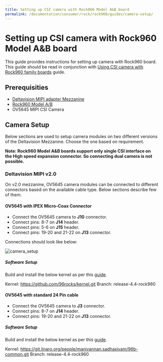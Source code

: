 ```yaml
---
title: Setting up CSI camera with Rock960 Model A&B board
permalink: /documentation/consumer/rock/rock960/guides/camera-setup/
---
```


# Setting up CSI camera with Rock960 Model A&B board

This guide provides instructions for setting up camera with Rock960 board.
This guide should be read in conjunction with [Using CSI camera with Rock960 family boards](../../guides/camera-module/) guide.

## Prerequisities

* [Deltavision MIPI adapter Mezzanine](https://www.96boards.org/product/mipiadapter/)
* [Rock960 Model A/B](https://www.96boards.org/product/rock960/)
* OV5645 MIPI CSI Camera

## Camera Setup

Below sections are used to setup camera modules on two different versions
of the Deltavision Mezzanine. Choose the one based on requirement.

**Note: Rock960 Model A&B boards support only single CSI interface on the
High speed expansion connector. So connecting dual camera is not possible.**

### Deltavision MIPI v2.0

On v2.0 mezzanine, OV5645 camera modules can be connected to different
connectors based on the available cable type. Below sections describe few
of them.

#### OV5645 with IPEX Micro-Coax Connector

* Connect the OV5645 camera to **J10** connector.
* Connect pins: 8-7 on **J14** header.
* Connect pins: 5-6 on **J15** header.
* Connect pins: 19-20 and 21-22 on **J13** connector.

Connections should look like below:

![camera_setup](../additional-docs/images/images-guides/ov5645.png)

##### Software Setup

Build and install the below kernel as per this [guide](../../build/linux-kernel/).

Kernel: https://github.com/96rocks/kernel.git
Branch: release-4.4-rock960

#### OV5645 with standard 24 Pin cable

* Connect the OV5645 camera to **J3** connector.
* Connect pins: 8-7 on **J14** header.
* Connect pins: 19-20 and 21-22 on **J13** connector.

##### Software Setup

Build and install the below kernel as per this [guide](../../build/linux-kernel/).

Kernel: https://git.linaro.org/people/manivannan.sadhasivam/96b-common.git
Branch: release-4.4-rock960
